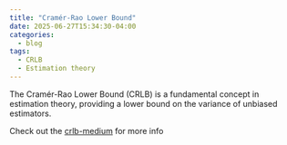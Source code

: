 ```yaml
---
title: "Cramér-Rao Lower Bound"
date: 2025-06-27T15:34:30-04:00
categories:
  - blog
tags:
  - CRLB
  - Estimation theory
---
```


The Cramér-Rao Lower Bound (CRLB) is a fundamental concept in estimation theory, providing a lower bound on the variance of unbiased estimators.

Check out the [crlb-medium] for more info

[crlb-medium]: https://medium.com/@sianjin.mathworks/cram%C3%A9r-rao-lower-bound-206b526569f6

